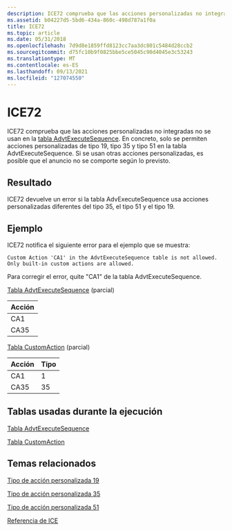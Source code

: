 ```yaml
---
description: ICE72 comprueba que las acciones personalizadas no integradas no se usan en la tabla AdvtExecuteSequence.
ms.assetid: b04227d5-5bd6-434a-860c-498d787a1f0a
title: ICE72
ms.topic: article
ms.date: 05/31/2018
ms.openlocfilehash: 7d9d8e1859ffd8123cc7aa3dc801c5484d28ccb2
ms.sourcegitcommit: d75fc10b9f0825bbe5ce5045c90d4045e3c53243
ms.translationtype: MT
ms.contentlocale: es-ES
ms.lasthandoff: 09/13/2021
ms.locfileid: "127074550"
---
```

# <a name="ice72"></a>ICE72

ICE72 comprueba que las acciones personalizadas no integradas no se usan en la [tabla AdvtExecuteSequence](advtexecutesequence-table.md). En concreto, solo se permiten acciones personalizadas de tipo 19, tipo 35 y tipo 51 en la tabla AdvtExecuteSequence. Si se usan otras acciones personalizadas, es posible que el anuncio no se comporte según lo previsto.

## <a name="result"></a>Resultado

ICE72 devuelve un error si la tabla AdvExecuteSequence usa acciones personalizadas diferentes del tipo 35, el tipo 51 y el tipo 19.

## <a name="example"></a>Ejemplo

ICE72 notifica el siguiente error para el ejemplo que se muestra:

``` syntax
Custom Action 'CA1' in the AdvtExecuteSequence table is not allowed. Only built-in custom actions are allowed.
```

Para corregir el error, quite "CA1" de la tabla AdvtExecuteSequence.

[Tabla AdvtExecuteSequence](advtexecutesequence-table.md) (parcial)



| Acción |
|--------|
| CA1    |
| CA35   |



 

[Tabla CustomAction](customaction-table.md) (parcial)



| Acción | Tipo |
|--------|------|
| CA1    | 1    |
| CA35   | 35   |



 

## <a name="tables-used-during-execution"></a>Tablas usadas durante la ejecución

[Tabla AdvtExecuteSequence](advtexecutesequence-table.md)

[Tabla CustomAction](customaction-table.md)

## <a name="related-topics"></a>Temas relacionados

<dl> <dt>

[Tipo de acción personalizada 19](custom-action-type-19.md)
</dt> <dt>

[Tipo de acción personalizada 35](custom-action-type-35.md)
</dt> <dt>

[Tipo de acción personalizada 51](custom-action-type-51.md)
</dt> <dt>

[Referencia de ICE](ice-reference.md)
</dt> </dl>

 

 



